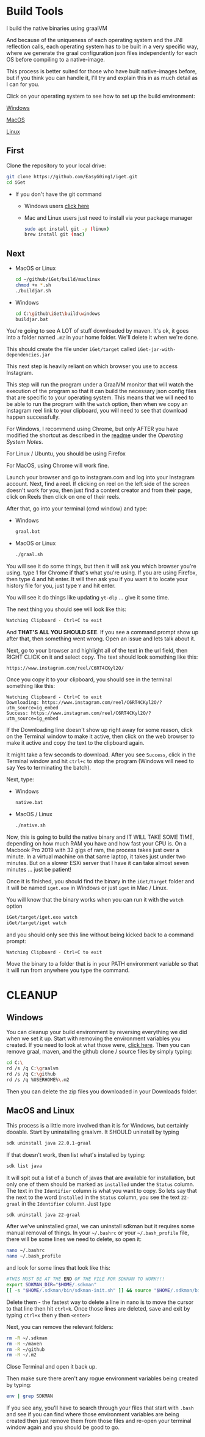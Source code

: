 # Build Tools

I build the native binaries using graalVM

And because of the uniqueness of each operating system and the JNI reflection calls, each operating system has to be
built in a very specific way, where we generate the graal configuration json files independently for each OS before
compiling to a native-image.

This process is better suited for those who have built native-images before, but if you think you can handle it, I'll
try and explain this in as much detail as I can for you.

Click on your operating system to see how to set up the build environment:

[Windows](./Windows.md)

[MacOS](./MacLinux.md)

[Linux](./MacLinux.md)

## First

Clone the repository to your local drive:

```bash
git clone https://github.com/EasyG0ing1/iget.git
cd iGet
```

* If you don't have the git command
  * Windows users [click here](./gitwindows.md)

  * Mac and Linux users just need to install via your package manager

    ```bash
    sudo apt install git -y (linux)
    brew install git (mac)
    ```

## Next

* MacOS or Linux

    ```bash
    cd ~/github/iGet/build/maclinux
    chmod +x *.sh
    ./buildjar.sh
    ```

* Windows

    ```bash
    cd C:\github\iGet\build\windows
    buildjar.bat
    ```

You're going to see A LOT of stuff downloaded by maven. It's ok, it goes into a folder named `.m2` in your home folder.
We'll delete it when we're done.

This should create the file under `iGet/target` called `iGet-jar-with-dependencies.jar`

This next step is heavily reliant on which browser you use to access Instagram.

This step will run the program under a GraalVM monitor that will watch the execution of the program so that it can build
the necessary json config files that are specific to your operating system. This means that we will need to be able to
run the program with the `watch` option, then when we copy an instagram reel link to your clipboard, you will need to
see that download happen successfully.

For Windows, I recommend using Chrome, but only AFTER you have modified the shortcut as described in
the [readme](../README.md) under the *Operating System Notes*.

For Linux / Ubuntu, you should be using Firefox

For MacOS, using Chrome will work fine.

Launch your browser and go to instagram.com and log into your Instagram account. Next, find a reel. If clicking on reel
on the left side of the screen doesn't work for you, then just find a content creator and from their page, click on
Reels then click on one of their reels.

After that, go into your terminal (cmd window) and type:

* Windows

  ```bash
  graal.bat
  ```

* MacOS or Linux

  ```bash
  ./graal.sh
  ```

You will see it do some things, but then it will ask you which browser you're using. type 1 for Chrome if that's what
you're using. If you are using Firefox, then type 4 and hit enter. It will then ask you if you want it to locate your
history file for you, just type `Y` and hit enter.

You will see it do things like updating `yt-dlp` ... give it some time.

The next thing you should see will look like this:

```bash
Watching Clipboard - Ctrl+C to exit
```

And **THAT'S ALL YOU SHOULD SEE**. If you see a command prompt show up after that, then something went wrong. Open an
issue and lets talk about it.

Next, go to your browser and highlight all of the text in the url field, then RIGHT CLICK on it and select copy. The
text should look something like this:

```azure
https://www.instagram.com/reel/C6RT4CKyl2O/
```

Once you copy it to your clipboard, you should see in the terminal something like this:

```azure
Watching Clipboard - Ctrl+C to exit
Downloading: https://www.instagram.com/reel/C6RT4CKyl2O/?utm_source=ig_embed
Success: https://www.instagram.com/reel/C6RT4CKyl2O/?utm_source=ig_embed
```

If the Downloading line doesn't show up right away for some reason, click on the Terminal window to make it active, then
click on the web browser to make it active and copy the text to the clipboard again.

It might take a few seconds to download. After you see `Success`, click in the Terminal window and hit `ctrl+c` to stop
the program (Windows will need to say Yes to terminating the batch).

Next, type:

* Windows

  ```bash
  native.bat
  ```

* MacOS / Linux

  ```bash
  ./native.sh
  ```

Now, this is going to build the native binary and IT WILL TAKE SOME TIME, depending on how much RAM you have and how
fast your CPU is. On a Macbook Pro 2019 with 32 gigs of ram, the process takes just over a minute. In a virtual machine
on that same laptop, it takes just under two minutes. But on a slower ESXi server that I have it can take almost seven
minutes ... just be patient!

Once it is finished, you should find the binary in the `iGet/target` folder and it will be named `iget.exe` in Windows
or just `iget` in Mac / Linux.

You will know that the binary works when you can run it with the `watch` option

```bash
iGet/target/iget.exe watch
iGet/target/iget watch
```

and you should only see this line without being kicked back to a command prompt:

```bash
Watching Clipboard - Ctrl+C to exit
```

Move the binary to a folder that is in your PATH environment variable so that it will run from anywhere you type the
command.

# CLEANUP

## Windows

You can cleanup your build environment by reversing everything we did when we set it up. Start with removing the
environment variables you created. If you need to look at what those were, [click here](./Windows.md). Then you can
remove graal, maven, and the github clone / source files by simply typing:

```bash
cd C:\
rd /s /q C:\graalvm
rd /s /q C:\github
rd /s /q %USERHOME%\.m2
```

Then you can delete the zip files you downloaded in your Downloads folder.

## MacOS and Linux

This process is a little more involved than it is for Windows, but certainly dooable.
Start by uninstalling graalvm. It SHOULD uninstall by typing

```bash
sdk uninstall java 22.0.1-graal
```

If that doesn't work, then list what's installed by typing:

```bash
sdk list java
```

It will spit out a list of a bunch of javas that are available for installation, but only one of them should be marked
as `installed` under the `Status` column. The text in the `Identifier` column is what you want to copy. So lets say that
the next to the word `Installed` in the `Status` column, you see the text `22-graal` in the `Identifier` column. Just
type

```bash
sdk uninstall java 22-graal
```

After we've uninstalled graal, we can uninstall sdkman but it requires some manual removal of things. In
your `~/.bashrc` or your `~/.bash_profile` file, there will be some lines we need to delete, so open it:

```bash
nano ~/.bashrc
nano ~/.bash_profile
```

and look for some lines that look like this:

```bash
#THIS MUST BE AT THE END OF THE FILE FOR SDKMAN TO WORK!!!
export SDKMAN_DIR="$HOME/.sdkman"
[[ -s "$HOME/.sdkman/bin/sdkman-init.sh" ]] && source "$HOME/.sdkman/bin/sdkman-init.sh"
```

Delete them - the fastest way to delete a line in nano is to move the cursor to that line then hit `ctrl+k`. Once those
lines are deleted, save and exit by typing `ctrl+x` then `y` then `<enter>`

Next, you can remove the relevant folders:

```bash
rm -R ~/.sdkman
rm -R ~/maven
rm -R ~/github
rm -R ~/.m2
```

Close Terminal and open it back up.

Then make sure there aren't any rogue environment variables being created by typing:

```bash
env | grep SDKMAN
```

If you see any, you'll have to search through your files that start with `.bash` and see if you can find where those
environment variables are being created then just remove them from those files and re-open your terminal window again
and you should be good to go.

